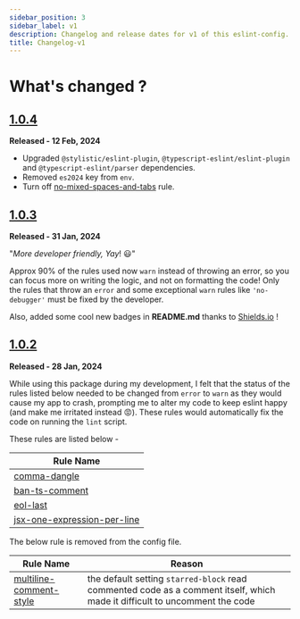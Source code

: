 ```yaml
---
sidebar_position: 3
sidebar_label: v1
description: Changelog and release dates for v1 of this eslint-config.
title: Changelog-v1
---
```


# **What's changed ?**

## [1.0.4](https://github.com/nishkohli96/eslint-config/tree/v1.0.4)

**Released - 12 Feb, 2024**

- Upgraded `@stylistic/eslint-plugin`, `@typescript-eslint/eslint-plugin` and `@typescript-eslint/parser` dependencies. 
- Removed `es2024` key from `env`. 
- Turn off [no-mixed-spaces-and-tabs](https://eslint.style/rules/default/no-mixed-spaces-and-tabs) rule.

## [1.0.3](https://github.com/nishkohli96/eslint-config/tree/v1.0.3) 

**Released - 31 Jan, 2024**

"*More developer friendly, Yay*! 😃"

Approx 90% of the rules used now `warn` instead of throwing an error, so you can focus more on writing the logic, and not on formatting the code! Only the rules that throw an `error` and some exceptional `warn` rules like `'no-debugger'` must be fixed by the developer.

Also, added some cool new badges in **README.md** thanks to [Shields.io](https://shields.io/) !

## [1.0.2](https://github.com/nishkohli96/eslint-config/tree/v1.0.2) 

**Released - 28 Jan, 2024**

While using this package during my development, I felt that the status of the rules listed below needed to be changed from `error` to `warn` as they would cause my app to crash, prompting me to alter my code to keep eslint happy (and make me irritated instead 😡). These rules would automatically fix the code on running the `lint` script. 

These rules are listed below - 

| Rule Name |
|-| 
|[comma-dangle](https://eslint.style/rules/default/comma-dangle)| 
|[ban-ts-comment](https://github.com/typescript-eslint/typescript-eslint/blob/main/packages/eslint-plugin/docs/rules/ban-ts-comment.md)|
|[eol-last](https://eslint.style/rules/default/eol-last)| 
|[jsx-one-expression-per-line](https://eslint.style/rules/default/jsx-one-expression-per-line)|

The below rule is removed from the config file.

| Rule Name | Reason |
|-|-|
|[multiline-comment-style](https://eslint.org/docs/latest/rules/multiline-comment-style)|the default setting `starred-block` read commented code as a comment itself, which made it difficult to uncomment the code|